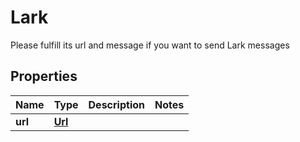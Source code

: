 

# Lark

Please fulfill its url and message if you want to send Lark messages

## Properties

| Name | Type | Description | Notes |
|------------ | ------------- | ------------- | -------------|
|**url** | [**Url**](Url.md) |  |  |




